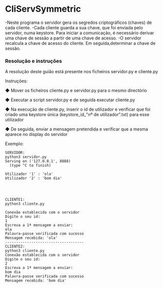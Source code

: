 # CliServSymmetric
 
 -Neste programa o servidor gera os segredos criptográficos (chaves) de cada cliente.
 -Cada cliente guarda a sua chave, que foi enviada pelo servidor, numa keystore. Para iniciar a comunicação, é necessário derivar uma chave de sessão a partir de uma chave de acesso.
 -O servidor recalcula a chave de acesso do cliente. Em seguida,determinar a chave de sessão.
 

### Resolução e instruções
A resolução deste guião está presente nos ficheiros servidor.py e cliente.py



Instruções:

◆ Mover os ficheiros cliente.py e servidor.py para o mesmo directório 

◆ Executar a script servidor.py e de seguida executar cliente.py

◆ Na execução de cliente.py, inserir o id de utilizador e verificar que foi criado uma keystore única (keystore_id_"nº de utilizador".txt) para esse utilizador

◆ De seguida, enviar a mensagem pretendida e verificar que a mesma aparece no display do servidor

Exemplo:

```
SERVIDOR:
python3 servidor.py
Serving on ('127.0.0.1', 8888)
  (type ^C to finish)

Utilizador '1' : 'ola'
Utilizador '2' : 'bom dia'




CLIENTE1:
python3 cliente.py

Conexão establecida com o servidor
Digite o seu id:
1
Escreva a 1ª mensagem a enviar:
ola 
Palavra-passe verificada com sucesso
Mensagem recebida: 'ola'
------------------------------------
CLIENTE2:
python3 cliente.py
Conexão establecida com o servidor
Digite o seu id:
2
Escreva a 1ª mensagem a enviar:
bom dia
Palavra-passe verificada com sucesso
Mensagem recebida: 'bom dia'
```
